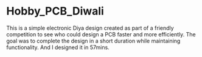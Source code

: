 # Hobby_PCB_Diwali

This is a simple electronic Diya design created as part of a friendly competition to see who could design a PCB faster and more efficiently. The goal was to complete the design in a short duration while maintaining functionality. And I designed it in 57mins. 
